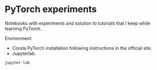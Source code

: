 # PyTorch experiments

Notebooks with experiments and solution to tutorials that I keep while learning PyTorch.

Environment:

- Conda PyTorch installation following instructions in the official site.
- Jupyterlab.


~~~bash
jupyter-lab
~~~
